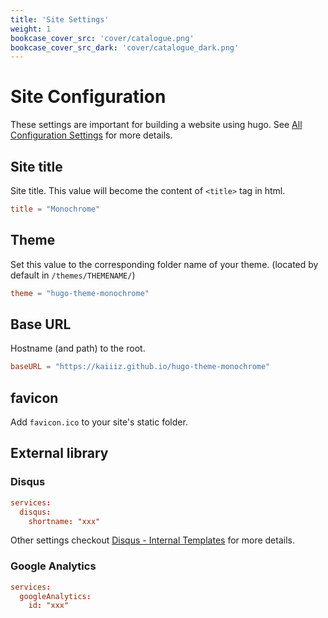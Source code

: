 ```yaml
---
title: 'Site Settings'
weight: 1
bookcase_cover_src: 'cover/catalogue.png'
bookcase_cover_src_dark: 'cover/catalogue_dark.png'
---
```


# Site Configuration

These settings are important for building a website using hugo. See [All Configuration Settings](https://gohugo.io/getting-started/configuration/#all-configuration-settings) for more details.

## Site title

Site title. This value will become the content of `<title>` tag in html.

```toml
title = "Monochrome"
```

## Theme

Set this value to the corresponding folder name of your theme. (located by default in `/themes/THEMENAME/`)

```toml
theme = "hugo-theme-monochrome"
```

## Base URL

Hostname (and path) to the root.

```toml
baseURL = "https://kaiiiz.github.io/hugo-theme-monochrome"
```

## favicon

Add `favicon.ico` to your site's static folder.

## External library

### Disqus

```toml
services:
  disqus:
    shortname: "xxx"
```

Other settings checkout [Disqus - Internal Templates](https://gohugo.io/templates/internal/#disqus) for more details.

### Google Analytics

```toml
services:
  googleAnalytics:
    id: "xxx"
```
